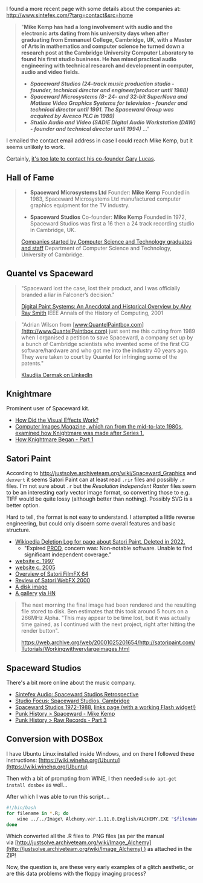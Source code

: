 I found a more recent page with some details about the companies at: http://www.sintefex.com/?targ=contact&src=home

> "**Mike Kemp has had a long involvement with audio and the electronic arts dating from his university days when after graduating from Emmanuel College, Cambridge, UK, with a Master of Arts in mathematics and computer science he turned down a research post at the Cambridge University Computer Laboratory to found his first studio business. He has mixed practical audio engineering with technical research and development in computer, audio and video fields.**
>
> - **_Spaceward Studios (24-track music production studio - founder, technical director and engineer/producer until 1988)_**
> - **_Spaceward Microsystems (8- 24- and 32-bit SuperNova and Matisse Video Graphics Systems for television - founder and technical director until 1991. The Spaceward Group was acquired by Avesco PLC in 1989)_**
> - **_Studio Audio and Video (SADiE Digital Audio Workstation (DAW) - founder and technical director until 1994)_**
> ..."

I emailed the contact email address in case I could reach Mike Kemp, but it seems unlikely to work.

Certainly, [it's too late to contact his co-founder Gary Lucas](https://x.com/morriswindsor/status/1015260568280846338?lang=en).
## Hall of Fame

> - **Spaceward Microsystems Ltd** Founder: **Mike Kemp**
> Founded in 1983, Spaceward Microsystems Ltd manufactured computer graphics equipment for the TV industry.
>   
> - **Spaceward Studios** Co-founder: **Mike Kemp**
> Founded in 1972, Spaceward Studios was first a 16 then a 24 track recording studio in Cambridge, UK.
> 
> [Companies started by Computer Science and Technology graduates and staff](https://www.cst.cam.ac.uk/ring/halloffame)
> Department of Computer Science and Technology, University of Cambridge.

## Quantel vs Spaceward

> "Spaceward lost the case, lost their product, and I was officially branded a liar in Falconer’s decision." 
> 
> [Digital Paint Systems: An Anecdotal and Historical Overview by Alvy Ray Smith](https://ohiostate.pressbooks.pub/app/uploads/sites/45/2017/09/paint.pdf) 
> IEEE Annals of the History of Computing, 2001

> "Adrian Wilson from [www.QuantelPaintbox.com](http://www.QuantelPaintbox.com) just sent me this cutting from 1989 when I organised a petition to save Spaceward, a company set up by a bunch of Cambridge scientists who invented some of the first CG software/hardware and who got me into the industry 40 years ago. They were taken to court by Quantel for infringing some of the patents."
> 
> [Klaudija Cermak on LinkedIn](https://www.linkedin.com/posts/klaudijacermak_vfx-cg-compositing-activity-7152277097237925888-OuJC/)

## Knightmare

Prominent user of Spaceward kit.

- [How Did the Visual Effects Work?](https://www.knightmare.com/backstage/knightmare-made/how-effects-work.html)
- [Computer Images Magazine, which ran from the mid-to-late 1980s, examined how Knightmare was made after Series 1.](https://www.knightmare.com/fanzone/coverage/print/knightmare-1987.html)
- [How Knightmare Began - Part 1](https://www.knightmare.com/backstage/history/part-1.html)
## Satori Paint

According to http://justsolve.archiveteam.org/wiki/Spaceward_Graphics and `dexvert` it seems Satori Paint can at least read `.rir` files and possibly `.r` files. I'm not sure about `.r` but the _Resolution Independent Raster_ files seem to be an interesting early vector image format, so converting those to e.g. TIFF would be quite lossy (although better than nothing). Possibly SVG is a better option. 

Hard to tell, the format is not easy to understand. I attempted a little reverse engineering, but could only discern some overall features and basic structure.

- [Wikipedia Deletion Log for page about Satori Paint. Deleted in 2022.](https://en.wikipedia.org/wiki/Special:Log?type=delete&user=&page=Satori_Paint&wpdate=&tagfilter=&subtype=&wpFormIdentifier=logeventslist)
	- "Expired [PROD](https://en.wikipedia.org/wiki/Wikipedia:PROD "Wikipedia:PROD"), concern was: Non-notable software. Unable to find significant independent coverage."
- [website c. 1997](https://web.archive.org/web/19970408112310/http://satoripaint.com/)
- [website c. 2005](https://web.archive.org/web/20050207030039/http://satoripaint.com/)
- [Overview of Satori FilmFX 64](https://web.archive.org/web/20011028084009fw_/http://www.pawprint.demon.co.uk/html/body_satori_thoughts.html)
- [Review of Satori WebFX 2000](https://www.irt.org/software/sw020/)
- [A disk image](http://www.win3x.org/win3board/viewtopic.php?t=27398&view=min)
- [A gallery](https://web.archive.org/web/20070813084252/http://www.animation-backgrounds.com/soft/software1.html) [via HN](https://news.ycombinator.com/item?id=36207379)


> The next morning the final image had been rendered and the resulting file stored to disk. Ben estimates that this took around 5 hours on a 266MHz Alpha. "This may appear to be time lost, but it was actually time gained, as I continued with the next project, right after hitting the render button". 
>
> https://web.archive.org/web/20001025201654/http://satoripaint.com/Tutorials/Workingwithverylargeimages.html


## Spaceward Studios

There's a bit more online about the music company.

- [Sintefex Audio: Spaceward Studios Retrospective](http://www.sintefex.com/?targ=spst81&src=links)
- [Studio Focus: Spaceward Studios, Cambridge](https://www.muzines.co.uk/articles/studio-focus/2782)
- [Spaceward Studios 1972-1988](https://web.archive.org/web/20130114003814/http://www.spacewardstudios.ukf.net/), [links page (with a working Flash widget!)](https://web.archive.org/web/20120125020826/http://www.spacewardstudios.ukf.net/links.htm)
- [Punk History > Spaceward - Mike Kemp](https://www.punk77.co.uk/punkhistory/spaceward.htm)
- [Punk History > Raw Records - Part 3](https://www.punk77.co.uk/raw/raw_records_history_part3.htm)


## Conversion with DOSBox

I have Ubuntu Linux installed inside Windows, and on there I followed these instructions: [https://wiki.winehq.org/Ubuntu](https://wiki.winehq.org/Ubuntu)

Then with a bit of prompting from WINE, I then needed `sudo apt-get install dosbox` as well...

After which I was able to run this script....

```bash
#!/bin/bash
for filename in *.R; do
    wine ../../Image\ Alchemy.ver.1.11.0.English/ALCHEMY.EXE "$filename" ---n
done
```

Which converted all the .R files to .PNG files (as per the manual via [http://justsolve.archiveteam.org/wiki/Image_Alchemy](http://justsolve.archiveteam.org/wiki/Image_Alchemy) ) as attached in the ZIP!

Now, the question is, are these very early examples of a glitch aesthetic, or are this data problems with the floppy imaging process?
